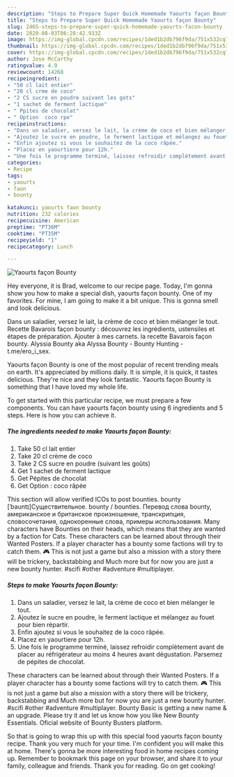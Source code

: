 ```yaml
---
description: "Steps to Prepare Super Quick Homemade Yaourts façon Bounty"
title: "Steps to Prepare Super Quick Homemade Yaourts façon Bounty"
slug: 2465-steps-to-prepare-super-quick-homemade-yaourts-facon-bounty
date: 2020-08-03T06:28:42.933Z
image: https://img-global.cpcdn.com/recipes/1ded1b2db796f9da/751x532cq70/yaourts-facon-bounty-photo-principale-de-la-recette.jpg
thumbnail: https://img-global.cpcdn.com/recipes/1ded1b2db796f9da/751x532cq70/yaourts-facon-bounty-photo-principale-de-la-recette.jpg
cover: https://img-global.cpcdn.com/recipes/1ded1b2db796f9da/751x532cq70/yaourts-facon-bounty-photo-principale-de-la-recette.jpg
author: Jose McCarthy
ratingvalue: 4.9
reviewcount: 14268
recipeingredient:
- "50 cl lait entier"
- "20 cl crme de coco"
- "2 CS sucre en poudre suivant les gots"
- "1 sachet de ferment lactique"
- " Ppites de chocolat"
- " Option  coco rpe"
recipeinstructions:
- "Dans un saladier, versez le lait, la crème de coco et bien mélanger le tout."
- "Ajoutez le sucre en poudre, le ferment lactique et mélangez au fouet pour bien répartir."
- "Enfin ajoutez si vous le souhaitez de la coco râpée."
- "Placez en yaourtiere pour 12h."
- "Une fois le programme terminé, laissez refroidir complètement avant de placer au réfrigérateur au moins 4 heures avant dégustation. Parsemez de pépites de chocolat."
categories:
- Recipe
tags:
- yaourts
- faon
- bounty

katakunci: yaourts faon bounty 
nutrition: 232 calories
recipecuisine: American
preptime: "PT36M"
cooktime: "PT35M"
recipeyield: "1"
recipecategory: Lunch

---
```



![Yaourts façon Bounty](https://img-global.cpcdn.com/recipes/1ded1b2db796f9da/751x532cq70/yaourts-facon-bounty-photo-principale-de-la-recette.jpg)

Hey everyone, it is Brad, welcome to our recipe page. Today, I'm gonna show you how to make a special dish, yaourts façon bounty. One of my favorites. For mine, I am going to make it a bit unique. This is gonna smell and look delicious.

Dans un saladier, versez le lait, la crème de coco et bien mélanger le tout. Recette Bavarois façon bounty : découvrez les ingrédients, ustensiles et étapes de préparation. Ajouter à mes carnets. la recette Bavarois façon bounty. Alyssia Bounty aka Alyssa Bounty - Bounty Hunting - t.me/ero_i_sex.

Yaourts façon Bounty is one of the most popular of recent trending meals on earth. It's appreciated by millions daily. It is simple, it is quick, it tastes delicious. They're nice and they look fantastic. Yaourts façon Bounty is something that I have loved my whole life.


To get started with this particular recipe, we must prepare a few components. You can have yaourts façon bounty using 6 ingredients and 5 steps. Here is how you can achieve it.

<!--inarticleads1-->

##### The ingredients needed to make Yaourts façon Bounty:

1. Take 50 cl lait entier
1. Take 20 cl crème de coco
1. Take 2 CS sucre en poudre (suivant les goûts)
1. Get 1 sachet de ferment lactique
1. Get  Pépites de chocolat
1. Get  Option : coco râpée


This section will allow verified ICOs to post bounties. bounty [ˈbauntɪ]Существительное. bounty / bounties. Перевод слова bounty, американское и британское произношение, транскрипция, словосочетания, однокоренные слова, примеры использования. Many characters have Bounties on their heads, which means that they are wanted by a faction for Cats. These characters can be learned about through their Wanted Posters. If a player character has a bounty some factions will try to catch them. 🎮 This is not just a game but also a mission with a story there will be trickery, backstabbing and Much more but for now you are just a new bounty hunter. #scifi #other #adventure #multiplayer. 

<!--inarticleads2-->

##### Steps to make Yaourts façon Bounty:

1. Dans un saladier, versez le lait, la crème de coco et bien mélanger le tout.
1. Ajoutez le sucre en poudre, le ferment lactique et mélangez au fouet pour bien répartir.
1. Enfin ajoutez si vous le souhaitez de la coco râpée.
1. Placez en yaourtiere pour 12h.
1. Une fois le programme terminé, laissez refroidir complètement avant de placer au réfrigérateur au moins 4 heures avant dégustation. Parsemez de pépites de chocolat.


These characters can be learned about through their Wanted Posters. If a player character has a bounty some factions will try to catch them. 🎮 This is not just a game but also a mission with a story there will be trickery, backstabbing and Much more but for now you are just a new bounty hunter. #scifi #other #adventure #multiplayer. Bounty Basic is getting a new name &amp; an upgrade. Please try it and let us know how you like New Bounty Essentials. Oficial website of Bounty Busters platform. 

So that is going to wrap this up with this special food yaourts façon bounty recipe. Thank you very much for your time. I'm confident you will make this at home. There's gonna be more interesting food in home recipes coming up. Remember to bookmark this page on your browser, and share it to your family, colleague and friends. Thank you for reading. Go on get cooking!
